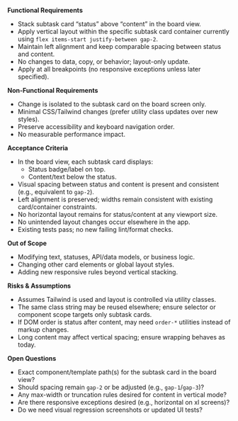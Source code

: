 **Functional Requirements**
- Stack subtask card “status” above “content” in the board view.
- Apply vertical layout within the specific subtask card container currently using `flex items-start justify-between gap-2`.
- Maintain left alignment and keep comparable spacing between status and content.
- No changes to data, copy, or behavior; layout-only update.
- Apply at all breakpoints (no responsive exceptions unless later specified).

**Non-Functional Requirements**
- Change is isolated to the subtask card on the board screen only.
- Minimal CSS/Tailwind changes (prefer utility class updates over new styles).
- Preserve accessibility and keyboard navigation order.
- No measurable performance impact.

**Acceptance Criteria**
- In the board view, each subtask card displays:
  - Status badge/label on top.
  - Content/text below the status.
- Visual spacing between status and content is present and consistent (e.g., equivalent to `gap-2`).
- Left alignment is preserved; widths remain consistent with existing card/container constraints.
- No horizontal layout remains for status/content at any viewport size.
- No unintended layout changes occur elsewhere in the app.
- Existing tests pass; no new failing lint/format checks.

**Out of Scope**
- Modifying text, statuses, API/data models, or business logic.
- Changing other card elements or global layout styles.
- Adding new responsive rules beyond vertical stacking.

**Risks & Assumptions**
- Assumes Tailwind is used and layout is controlled via utility classes.
- The same class string may be reused elsewhere; ensure selector or component scope targets only subtask cards.
- If DOM order is status after content, may need `order-*` utilities instead of markup changes.
- Long content may affect vertical spacing; ensure wrapping behaves as today.

**Open Questions**
- Exact component/template path(s) for the subtask card in the board view?
- Should spacing remain `gap-2` or be adjusted (e.g., `gap-1`/`gap-3`)?
- Any max-width or truncation rules desired for content in vertical mode?
- Are there responsive exceptions desired (e.g., horizontal on xl screens)?
- Do we need visual regression screenshots or updated UI tests?
